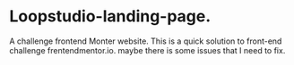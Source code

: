 # Loopstudio-landing-page.
A challenge frontend Monter website.
This is a quick solution to front-end challenge frentendmentor.io.
maybe there is some issues that I need to fix.
